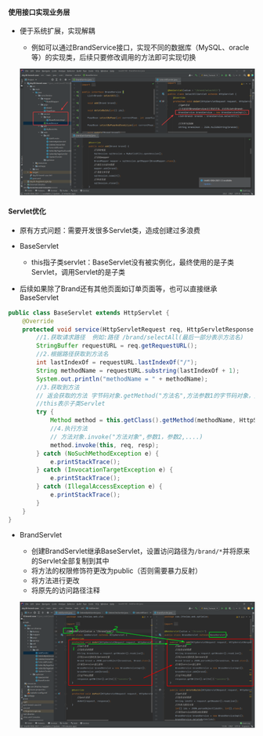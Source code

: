 #### 使用接口实现业务层

- 便于系统扩展，实现解耦

  - 例如可以通过BrandService接口，实现不同的数据库（MySQL、oracle等）的实现类，后续只要修改调用的方法即可实现切换

  ![image-20221212224835120](images/image-20221212224835120.png)



#### Servlet优化

- 原有方式问题：需要开发很多Servlet类，造成创建过多浪费



- BaseServlet
  - this指子类servlet：BaseServlet没有被实例化，最终使用的是子类Servlet，调用Servlet的是子类
- 后续如果除了Brand还有其他页面如订单页面等，也可以直接继承BaseServlet
  
```java
public class BaseServlet extends HttpServlet {
    @Override
    protected void service(HttpServletRequest req, HttpServletResponse resp) throws ServletException, IOException {
        //1.获取请求路径  例如:路径 /brand/selectAll(最后一部分表示方法名)
        StringBuffer requestURL = req.getRequestURL();
        //2.根据路径获取到方法名
        int lastIndexOf = requestURL.lastIndexOf("/");
        String methodName = requestURL.substring(lastIndexOf + 1);
        System.out.println("methodName = " + methodName);
        //3.获取到方法
        // 返会获取的方法 字节码对象.getMethod("方法名",方法参数1的字节码对象，方法参数2的字节码对象,.....)
        //this表示子类Servlet
        try {
            Method method = this.getClass().getMethod(methodName, HttpServletRequest.class, HttpServletResponse.class);
            //4.执行方法
            // 方法对象.invoke("方法对象",参数1，参数2,....)
            method.invoke(this, req, resp);
        } catch (NoSuchMethodException e) {
            e.printStackTrace();
        } catch (InvocationTargetException e) {
            e.printStackTrace();
        } catch (IllegalAccessException e) {
            e.printStackTrace();
        }
    }
}
```

  

- BrandServlet

  - 创建BrandServlet继承BaseServlet，设置访问路径为`/brand/*`并将原来的Servlet全部复制到其中
  - 将方法的权限修饰符更改为public（否则需要暴力反射）
  - 将方法进行更改
  - 将原先的访问路径注释
  
  ![image-20221213231028567](images/image-20221213231028567.png)
